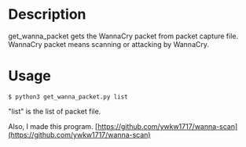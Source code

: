 # Description
get_wanna_packet gets the WannaCry packet from packet capture file. WannaCry packet means scanning or attacking by WannaCry.

# Usage
```
$ python3 get_wanna_packet.py list
```

"list" is the list of packet file.



Also, I made this program.
[https://github.com/ywkw1717/wanna-scan](https://github.com/ywkw1717/wanna-scan)

